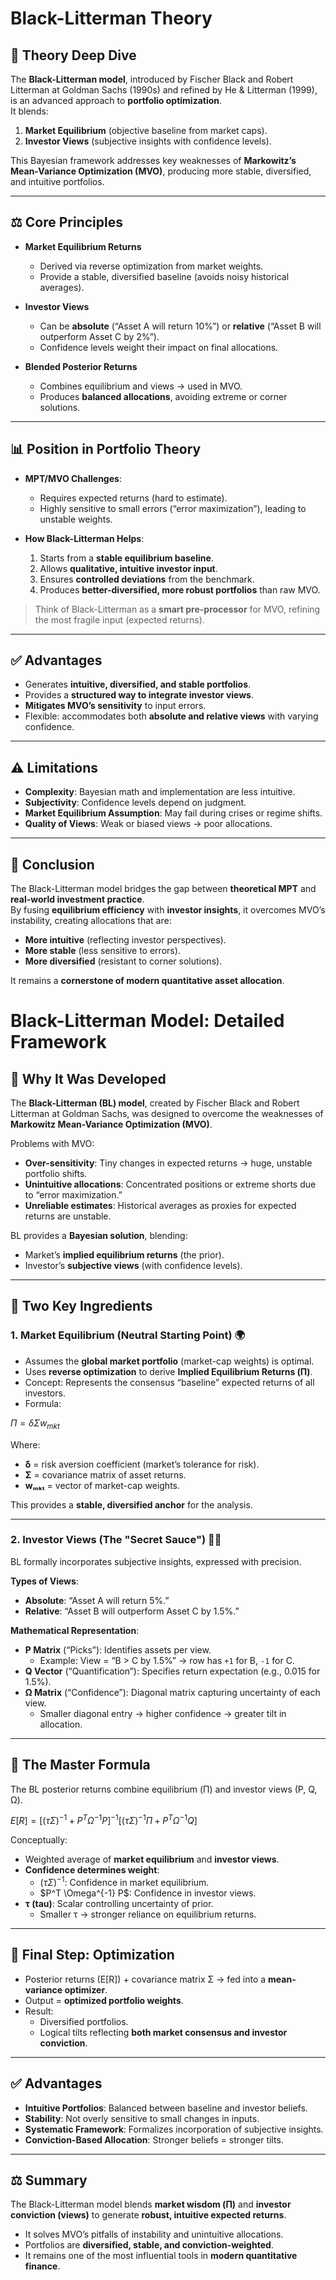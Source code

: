 # Black-Litterman Theory

## 📘 Theory Deep Dive
The **Black-Litterman model**, introduced by Fischer Black and Robert Litterman at Goldman Sachs (1990s) and refined by He & Litterman (1999), is an advanced approach to **portfolio optimization**.  
It blends:
1. **Market Equilibrium** (objective baseline from market caps).  
2. **Investor Views** (subjective insights with confidence levels).  

This Bayesian framework addresses key weaknesses of **Markowitz’s Mean-Variance Optimization (MVO)**, producing more stable, diversified, and intuitive portfolios.

---

## ⚖️ Core Principles
- **Market Equilibrium Returns**  
  - Derived via reverse optimization from market weights.  
  - Provide a stable, diversified baseline (avoids noisy historical averages).  

- **Investor Views**  
  - Can be **absolute** (“Asset A will return 10%”) or **relative** (“Asset B will outperform Asset C by 2%”).  
  - Confidence levels weight their impact on final allocations.  

- **Blended Posterior Returns**  
  - Combines equilibrium and views → used in MVO.  
  - Produces **balanced allocations**, avoiding extreme or corner solutions.  

---

## 📊 Position in Portfolio Theory
- **MPT/MVO Challenges**:  
  - Requires expected returns (hard to estimate).  
  - Highly sensitive to small errors (“error maximization”), leading to unstable weights.  

- **How Black-Litterman Helps**:  
  1. Starts from a **stable equilibrium baseline**.  
  2. Allows **qualitative, intuitive investor input**.  
  3. Ensures **controlled deviations** from the benchmark.  
  4. Produces **better-diversified, more robust portfolios** than raw MVO.  

> Think of Black-Litterman as a **smart pre-processor** for MVO, refining the most fragile input (expected returns).

---

## ✅ Advantages
- Generates **intuitive, diversified, and stable portfolios**.  
- Provides a **structured way to integrate investor views**.  
- **Mitigates MVO’s sensitivity** to input errors.  
- Flexible: accommodates both **absolute and relative views** with varying confidence.  

---

## ⚠️ Limitations
- **Complexity**: Bayesian math and implementation are less intuitive.  
- **Subjectivity**: Confidence levels depend on judgment.  
- **Market Equilibrium Assumption**: May fail during crises or regime shifts.  
- **Quality of Views**: Weak or biased views → poor allocations.  

---

## 🔑 Conclusion
The Black-Litterman model bridges the gap between **theoretical MPT** and **real-world investment practice**.  
By fusing **equilibrium efficiency** with **investor insights**, it overcomes MVO’s instability, creating allocations that are:  
- **More intuitive** (reflecting investor perspectives).  
- **More stable** (less sensitive to errors).  
- **More diversified** (resistant to corner solutions).  

It remains a **cornerstone of modern quantitative asset allocation**.

# Black-Litterman Model: Detailed Framework

## 🎯 Why It Was Developed
The **Black-Litterman (BL) model**, created by Fischer Black and Robert Litterman at Goldman Sachs, was designed to overcome the weaknesses of **Markowitz Mean-Variance Optimization (MVO)**.  

Problems with MVO:
- **Over-sensitivity**: Tiny changes in expected returns → huge, unstable portfolio shifts.  
- **Unintuitive allocations**: Concentrated positions or extreme shorts due to “error maximization.”  
- **Unreliable estimates**: Historical averages as proxies for expected returns are unstable.  

BL provides a **Bayesian solution**, blending:
- Market’s **implied equilibrium returns** (the prior).  
- Investor’s **subjective views** (with confidence levels).  

---

## 🧩 Two Key Ingredients

### 1. Market Equilibrium (Neutral Starting Point) 🌍
- Assumes the **global market portfolio** (market-cap weights) is optimal.  
- Uses **reverse optimization** to derive **Implied Equilibrium Returns (Π)**.  
- Concept: Represents the consensus “baseline” expected returns of all investors.  
- Formula:  

$\Pi = \delta \Sigma w_{mkt}$

Where:  
- **δ** = risk aversion coefficient (market’s tolerance for risk).  
- **Σ** = covariance matrix of asset returns.  
- **wₘₖₜ** = vector of market-cap weights.  

This provides a **stable, diversified anchor** for the analysis.  

---

### 2. Investor Views (The "Secret Sauce") 🧑‍🏫
BL formally incorporates subjective insights, expressed with precision.  

**Types of Views**:  
- **Absolute**: “Asset A will return 5%.”  
- **Relative**: “Asset B will outperform Asset C by 1.5%.”  

**Mathematical Representation**:  
- **P Matrix** (“Picks”): Identifies assets per view.  
  - Example: View = “B > C by 1.5%” → row has `+1` for B, `-1` for C.  
- **Q Vector** (“Quantification”): Specifies return expectation (e.g., 0.015 for 1.5%).  
- **Ω Matrix** (“Confidence”): Diagonal matrix capturing uncertainty of each view.  
  - Smaller diagonal entry → higher confidence → greater tilt in allocation.  

---

## 🔢 The Master Formula
The BL posterior returns combine equilibrium (Π) and investor views (P, Q, Ω).  

$E[R] = \Big[(\tau \Sigma)^{-1} + P^T \Omega^{-1} P \Big]^{-1} 
\Big[(\tau \Sigma)^{-1} \Pi + P^T \Omega^{-1} Q \Big]$

Conceptually:
- Weighted average of **market equilibrium** and **investor views**.  
- **Confidence determines weight**:  
  - $(\tau \Sigma)^{-1}$: Confidence in market equilibrium.  
  - $P^T \Omega^{-1} P\$: Confidence in investor views.  
- **τ (tau)**: Scalar controlling uncertainty of prior.  
  - Smaller τ → stronger reliance on equilibrium returns.  

---

## 🧮 Final Step: Optimization
- Posterior returns \(E[R]\) + covariance matrix Σ → fed into a **mean-variance optimizer**.  
- Output = **optimized portfolio weights**.  
- Result:  
  - Diversified portfolios.  
  - Logical tilts reflecting **both market consensus and investor conviction**.  

---

## ✅ Advantages
- **Intuitive Portfolios**: Balanced between baseline and investor beliefs.  
- **Stability**: Not overly sensitive to small changes in inputs.  
- **Systematic Framework**: Formalizes incorporation of subjective insights.  
- **Conviction-Based Allocation**: Stronger beliefs = stronger tilts.  

---

## ⚖️ Summary
The Black-Litterman model blends **market wisdom (Π)** and **investor conviction (views)** to generate **robust, intuitive expected returns**.  

- It solves MVO’s pitfalls of instability and unintuitive allocations.  
- Portfolios are **diversified, stable, and conviction-weighted**.  
- It remains one of the most influential tools in **modern quantitative finance**.  
